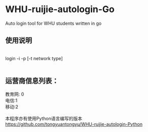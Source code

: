 # WHU-ruijie-autologin-Go
Auto login tool for WHU students written in go

## 使用说明</br>
</br>
login -i <student id> -p <account password> [-t network type]</br>
</br>

## 运营商信息列表：</br>
教育网: 0</br>
电信:1</br>
移动:2</br>
</br>
本程序亦有使用Python语言编写的版本</br>
https://github.com/tongyuantongyu/WHU-ruijie-autologin-Python
